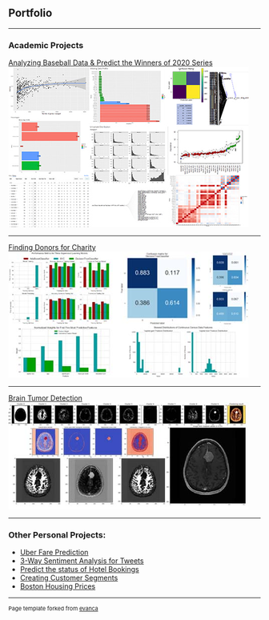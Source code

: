## Portfolio

---

### Academic Projects 

[Analyzing Baseball Data & Predict the Winners of 2020 Series](https://github.com/afshin-arab/afshin-arab.github.io/blob/37218a0646fecf45c130ebc66a8d0389e37690bc/projects/Baseball%20Project/Project.pdf)
<img src="images/p1.jpg"/>

---
[Finding Donors for Charity](https://github.com/afshin-arab/afshin-arab.github.io/blob/829c6bee6640fda3f42282762fe710bf1606a2ea/projects/Finding%20Donors%20for%20Charity/Project.ipynb)
<img src="images/p2.jpg"/>

---
[Brain Tumor Detection](https://github.com/afshin-arab/afshin-arab.github.io/blob/6aaf310784f4efa998a57ecf3f0fa29c111f85f1/projects/Brain%20Tumor%20Detection/Project.ipynb)
<img src="images/p3.jpg"/>

---

### Other Personal Projects:

- [Uber Fare Prediction](https://github.com/afshin-arab/afshin-arab.github.io/blob/353558f7d8db22bab25ffa65e3c8950477b9eec2/projects/Uber%20Fare%20Prediction/Project.ipynb)
- [3-Way Sentiment Analysis for Tweets](https://github.com/afshin-arab/afshin-arab.github.io/blob/353558f7d8db22bab25ffa65e3c8950477b9eec2/projects/Sentiment%20Analysis%20for%20Tweets/Project.ipynb)
- [Predict the status of Hotel Bookings](https://github.com/afshin-arab/afshin-arab.github.io/blob/353558f7d8db22bab25ffa65e3c8950477b9eec2/projects/Predict%20status%20of%20Hotel%20Booking/Project.ipynb)
- [Creating Customer Segments](https://github.com/afshin-arab/afshin-arab.github.io/blob/353558f7d8db22bab25ffa65e3c8950477b9eec2/projects/Customer%20Segments/Porject.ipynb)
- [Boston Housing Prices](https://github.com/afshin-arab/afshin-arab.github.io/blob/353558f7d8db22bab25ffa65e3c8950477b9eec2/projects/Uber%20Fare%20Prediction/Project.ipynb)





---
<p style="font-size:11px">Page template forked from <a href="https://github.com/evanca/quick-portfolio">evanca</a></p>
<!-- Remove above link if you don't want to attibute -->
